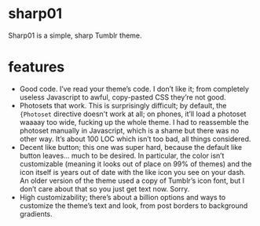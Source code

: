 # sharp01

Sharp01 is a simple, sharp Tumblr theme.

# features

* Good code. I’ve read your theme’s code. I don’t like it; from completely
  useless Javascript to awful, copy-pasted CSS they’re not good.
* Photosets that work. This is surprisingly difficult; by default, the
  `{Photoset` directive doesn't work at all; on phones, it’ll load a photoset
  waaaay too wide, fucking up the whole theme. I had to reassemble the photoset
  manually in Javascript, which is a shame but there was no other way. It’s
  about 100 LOC which isn’t too bad, all things considered.
* Decent like button; this one was super hard, because the default like button
  leaves... much to be desired. In particular, the color isn’t customizable
  (meaning it looks out of place on 99% of themes) and the icon itself is years
  out of date with the like icon you see on your dash. An older version of the
  theme used a copy of Tumblr’s icon font, but I don’t care about that so you
  just get text now. Sorry.
* High customizability; there’s about a billion options and ways to customize
  the theme’s text and look, from post borders to background gradients.

